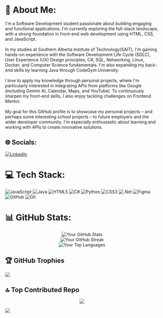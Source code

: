 # 💫 About Me:
I'm a Software Development student passionate about building engaging and functional applications. I'm currently exploring the full-stack landscape, with a strong foundation in front-end web development using HTML, CSS, and JavaScript.<br><br>In my studies at Southern Alberta Institute of Technology(SAIT), I'm gaining hands-on experience with the Software Development Life Cycle (SDLC), User Experience (UX) Design principles, C#, SQL, Networking, Linux, Docker, and Computer Science fundamentals. I'm also expanding my back-end skills by learning Java through CodeGym University.<br><br>I love to apply my knowledge through personal projects, where I'm particularly interested in integrating APIs from platforms like Google (including Gemini AI, Calendar, Maps, and YouTube). To continuously sharpen my front-end skills, I also enjoy tackling challenges on Frontend Mentor.<br><br>My goal for this GitHub profile is to showcase my personal projects – and perhaps some interesting school projects – to future employers and the wider developer community. I'm especially enthusiastic about learning and working with APIs to create innovative solutions.


## 🌐 Socials:
[![LinkedIn](https://img.shields.io/badge/LinkedIn-%230077B5.svg?logo=linkedin&logoColor=white)](https://linkedin.com/in/https://www.linkedin.com/in/jay-vincent-layco-39184116b/) 

# 💻 Tech Stack:
![JavaScript](https://img.shields.io/badge/javascript-%23323330.svg?style=for-the-badge&logo=javascript&logoColor=%23F7DF1E) ![Java](https://img.shields.io/badge/java-%23ED8B00.svg?style=for-the-badge&logo=openjdk&logoColor=white) ![HTML5](https://img.shields.io/badge/html5-%23E34F26.svg?style=for-the-badge&logo=html5&logoColor=white) ![C#](https://img.shields.io/badge/c%23-%23239120.svg?style=for-the-badge&logo=csharp&logoColor=white) ![Python](https://img.shields.io/badge/python-3670A0?style=for-the-badge&logo=python&logoColor=ffdd54) ![CSS3](https://img.shields.io/badge/css3-%231572B6.svg?style=for-the-badge&logo=css3&logoColor=white) ![.Net](https://img.shields.io/badge/.NET-5C2D91?style=for-the-badge&logo=.net&logoColor=white) ![Figma](https://img.shields.io/badge/figma-%23F24E1E.svg?style=for-the-badge&logo=figma&logoColor=white) ![GitHub](https://img.shields.io/badge/github-%23121011.svg?style=for-the-badge&logo=github&logoColor=white) ![Git](https://img.shields.io/badge/git-%23F05033.svg?style=for-the-badge&logo=git&logoColor=white)
# 📊 GitHub Stats:
<div align="center">
  <img src="https://github-readme-stats.vercel.app/api?username=jayco01&theme=highcontrast&hide_border=false&include_all_commits=true&count_private=true&start_date=2025-01-01" alt="Your GitHub Stats"/>
  <br/>
  <img src="https://nirzak-streak-stats.vercel.app/?user=jayco01&theme=highcontrast&hide_border=false" alt="Your GitHub Streak"/>
  <br/>
  <img src="https://github-readme-stats.vercel.app/api/top-langs/?username=jayco01&theme=highcontrast&hide_border=false&include_all_commits=true&count_private=true&layout=compact&start_date=2025-01-01" alt="Your Top Languages"/>
</div>

## 🏆 GitHub Trophies
![](https://github-profile-trophy.vercel.app/?username=jayco01&theme=radical&no-frame=false&no-bg=false&margin-w=4)

## 🔝 Top Contributed Repo
<div align="center">
  <img src="https://github-contributor-stats.vercel.app/api?username=jayco01&limit=5&theme=vision-friendly-dark&combine_all_yearly_contributions=true"/>
</div>

[![](https://visitcount.itsvg.in/api?id=jayco01&icon=4&color=3)](https://visitcount.itsvg.in)
